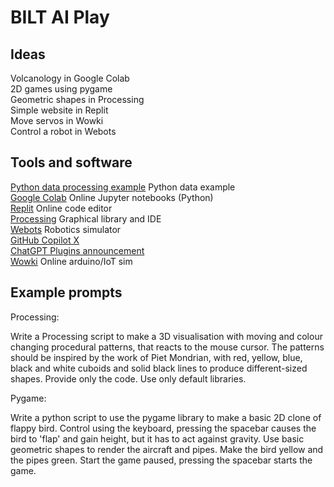 # BILT AI Play

## Ideas

Volcanology in Google Colab \
2D games using pygame \
Geometric shapes in Processing \
Simple website in Replit \
Move servos in Wowki \
Control a robot in Webots 

## Tools and software

[Python data processing example](https://colab.research.google.com/drive/142tIdsYQ26khTRJXov9yRgI7NCrIMkT4?usp=sharing) Python data example \
[Google Colab](https://colab.research.google.com/) Online Jupyter notebooks (Python) \
[Replit](https://replit.com/) Online code editor \
[Processing](https://processing.org/) Graphical library and IDE \
[Webots](https://cyberbotics.com/) Robotics simulator \
[GitHub Copilot X](https://github.com/features/preview/copilot-x) \
[ChatGPT Plugins announcement](https://openai.com/blog/chatgpt-plugins) \
[Wowki](https://wokwi.com/) Online arduino/IoT sim

## Example prompts

Processing:

Write a Processing script to make a 3D visualisation with moving and colour changing procedural patterns, that reacts to the mouse cursor. The patterns should be inspired by the work of Piet Mondrian, with red, yellow, blue, black and white cuboids and solid black lines to produce different-sized shapes. Provide only the code. Use only default libraries.

Pygame:

Write a python script to use the pygame library to make a basic 2D clone of flappy bird. Control using the keyboard, pressing the spacebar causes the bird to 'flap' and gain height, but it has to act against gravity. Use basic geometric shapes to render the aircraft and pipes. Make the bird yellow and the pipes green. Start the game paused, pressing the spacebar starts the game.


 
